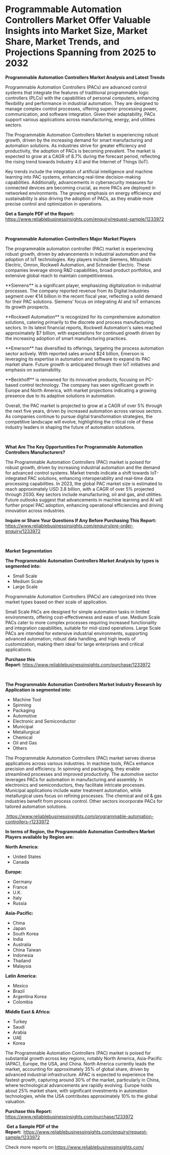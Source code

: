 <p><h1>Programmable Automation Controllers Market Offer Valuable Insights into Market Size, Market Share, Market Trends, and Projections Spanning from 2025 to 2032</h1></p><p><strong>Programmable Automation Controllers Market Analysis and Latest Trends</strong></p>
<p><p>Programmable Automation Controllers (PACs) are advanced control systems that integrate the features of traditional programmable logic controllers (PLCs) with the capabilities of personal computers, enhancing flexibility and performance in industrial automation. They are designed to manage complex control processes, offering superior processing power, communication, and software integration. Given their adaptability, PACs support various applications across manufacturing, energy, and utilities sectors.</p><p>The Programmable Automation Controllers Market is experiencing robust growth, driven by the increasing demand for smart manufacturing and automation solutions. As industries strive for greater efficiency and productivity, the adoption of PACs is becoming prevalent. The market is expected to grow at a CAGR of 8.7% during the forecast period, reflecting the rising trend towards Industry 4.0 and the Internet of Things (IoT). </p><p>Key trends include the integration of artificial intelligence and machine learning into PAC systems, enhancing real-time decision-making capabilities. Additionally, advancements in cybersecurity measures for connected devices are becoming crucial, as more PACs are deployed in networked environments. The growing emphasis on energy efficiency and sustainability is also driving the adoption of PACs, as they enable more precise control and optimization in operations.</p></p>
<p><strong>Get a Sample PDF of the Report:&nbsp;</strong> <a href="https://www.reliablebusinessinsights.com/enquiry/request-sample/1233972?utm_campaign=2142&utm_medium=2&utm_source=Github&utm_content=ia&utm_term=21022025&utm_id=programmable-automation-controllers">https://www.reliablebusinessinsights.com/enquiry/request-sample/1233972</a></p>
<p>&nbsp;</p>
<p><strong>Programmable Automation Controllers Major Market Players</strong></p>
<p><p>The programmable automation controller (PAC) market is experiencing robust growth, driven by advancements in industrial automation and the adoption of IoT technologies. Key players include Siemens, Mitsubishi Electric, Omron, Rockwell Automation, and Schneider Electric. These companies leverage strong R&D capabilities, broad product portfolios, and extensive global reach to maintain competitiveness.</p><p>**Siemens** is a significant player, emphasizing digitalization in industrial processes. The company reported revenue from its Digital Industries segment over €14 billion in the recent fiscal year, reflecting a solid demand for their PAC solutions. Siemens’ focus on integrating AI and IoT enhances its growth prospects.</p><p>**Rockwell Automation** is recognized for its comprehensive automation solutions, catering primarily to the discrete and process manufacturing sectors. In its latest financial reports, Rockwell Automation's sales reached approximately $7 billion, with expectations for continued growth driven by the increasing adoption of smart manufacturing practices.</p><p>**Emerson** has diversified its offerings, targeting the process automation sector actively. With reported sales around $24 billion, Emerson is leveraging its expertise in automation and software to expand its PAC market share. Future growth is anticipated through their IoT initiatives and emphasis on sustainability.</p><p>**Beckhoff** is renowned for its innovative products, focusing on PC-based control technology. The company has seen significant growth in Europe and North America, with market projections indicating a growing presence due to its adaptive solutions in automation.</p><p>Overall, the PAC market is projected to grow at a CAGR of over 5% through the next five years, driven by increased automation across various sectors. As companies continue to pursue digital transformation strategies, the competitive landscape will evolve, highlighting the critical role of these industry leaders in shaping the future of automation solutions.</p></p>
<p>&nbsp;</p>
<p><strong>What Are The Key Opportunities For Programmable Automation Controllers Manufacturers?</strong></p>
<p><p>The Programmable Automation Controllers (PAC) market is poised for robust growth, driven by increasing industrial automation and the demand for advanced control systems. Market trends indicate a shift towards IoT-integrated PAC solutions, enhancing interoperability and real-time data processing capabilities. In 2023, the global PAC market size is estimated to reach approximately USD 3.8 billion, with a CAGR of over 5% projected through 2030. Key sectors include manufacturing, oil and gas, and utilities. Future outlooks suggest that advancements in machine learning and AI will further propel PAC adoption, enhancing operational efficiencies and driving innovation across industries.</p></p>
<p><strong>Inquire or Share Your Questions If Any Before Purchasing This Report:</strong> <a href="https://www.reliablebusinessinsights.com/enquiry/pre-order-enquiry/1233972?utm_campaign=2142&utm_medium=2&utm_source=Github&utm_content=ia&utm_term=21022025&utm_id=programmable-automation-controllers">https://www.reliablebusinessinsights.com/enquiry/pre-order-enquiry/1233972</a></p>
<p>&nbsp;</p>
<p><strong>Market Segmentation</strong></p>
<p><strong>The Programmable Automation Controllers Market Analysis by types is segmented into:</strong></p>
<p><ul><li>Small Scale</li><li>Medium Scale</li><li>Large Scale</li></ul></p>
<p><p>Programmable Automation Controllers (PACs) are categorized into three market types based on their scale of application. </p><p>Small Scale PACs are designed for simple automation tasks in limited environments, offering cost-effectiveness and ease of use. Medium Scale PACs cater to more complex processes requiring increased functionality and integration capabilities, suitable for mid-sized operations. Large Scale PACs are intended for extensive industrial environments, supporting advanced automation, robust data handling, and high levels of customization, making them ideal for large enterprises and critical applications.</p></p>
<p><strong>Purchase this Report:&nbsp;</strong><a href="https://www.reliablebusinessinsights.com/purchase/1233972?utm_campaign=2142&utm_medium=2&utm_source=Github&utm_content=ia&utm_term=21022025&utm_id=programmable-automation-controllers">https://www.reliablebusinessinsights.com/purchase/1233972</a></p>
<p>&nbsp;</p>
<p><strong>The Programmable Automation Controllers Market Industry Research by Application is segmented into:</strong></p>
<p><ul><li>Machine Tool</li><li>Spinning</li><li>Packaging</li><li>Automotive</li><li>Electronic and Semiconductor</li><li>Municipal</li><li>Metallurgical</li><li>Chemical</li><li>Oil and Gas</li><li>Others</li></ul></p>
<p><p>The Programmable Automation Controllers (PAC) market serves diverse applications across various industries. In machine tools, PACs enhance precision and efficiency. In spinning and packaging, they enable streamlined processes and improved productivity. The automotive sector leverages PACs for automation in manufacturing and assembly. In electronics and semiconductors, they facilitate intricate processes. Municipal applications include water treatment automation, while metallurgical uses focus on refining processes. The chemical and oil & gas industries benefit from process control. Other sectors incorporate PACs for tailored automation solutions.</p></p>
<p><a href="https://www.reliablebusinessinsights.com/programmable-automation-controllers-r1233972?utm_campaign=2142&utm_medium=2&utm_source=Github&utm_content=ia&utm_term=21022025&utm_id=programmable-automation-controllers">&nbsp;https://www.reliablebusinessinsights.com/programmable-automation-controllers-r1233972</a></p>
<p><strong>In terms of Region, the Programmable Automation Controllers Market Players available by Region are:</strong></p>
<p>
    <p> <strong> North America: </strong>
        <ul>
            <li>United States</li>
            <li>Canada</li>
        </ul>
        </p> 
    <p> <strong> Europe: </strong>
        <ul>
            <li>Germany</li>
            <li>France</li>
            <li>U.K.</li>
            <li>Italy</li>
            <li>Russia</li>
        </ul>
        </p> 
    <p> <strong> Asia-Pacific: </strong>
        <ul>
            <li>China</li>
            <li>Japan</li>
            <li>South Korea</li>
            <li>India</li>
            <li>Australia</li>
            <li>China Taiwan</li>
            <li>Indonesia</li>
            <li>Thailand</li>
            <li>Malaysia</li>
        </ul>
        </p> 
    <p> <strong> Latin America: </strong>
        <ul>
            <li>Mexico</li>
            <li>Brazil</li>
            <li>Argentina Korea</li>
            <li>Colombia</li>
        </ul>
        </p> 
    <p> <strong> Middle East & Africa: </strong>
        <ul>
            <li>Turkey</li>
            <li>Saudi</li>
            <li>Arabia</li>
            <li>UAE</li>
            <li>Korea</li>
        </ul>
    </p>
    </p>
<p><p>The Programmable Automation Controllers (PAC) market is poised for substantial growth across key regions, notably North America, Asia-Pacific (APAC), Europe, the USA, and China. North America currently leads the market, accounting for approximately 35% of global share, driven by advanced industrial infrastructure. APAC is expected to experience the fastest growth, capturing around 30% of the market, particularly in China, where technological advancements are rapidly evolving. Europe holds about 25% market share, with significant investments in automation technologies, while the USA contributes approximately 10% to the global valuation.</p></p>
<p><strong>Purchase this Report: </strong><a href="https://www.reliablebusinessinsights.com/purchase/1233972?utm_campaign=2142&utm_medium=2&utm_source=Github&utm_content=ia&utm_term=21022025&utm_id=programmable-automation-controllers">https://www.reliablebusinessinsights.com/purchase/1233972</a></p>
<p>&nbsp;<strong>Get a Sample PDF of the Report:&nbsp;&nbsp;</strong><a href="https://www.reliablebusinessinsights.com/enquiry/request-sample/1233972?utm_campaign=2142&utm_medium=2&utm_source=Github&utm_content=ia&utm_term=21022025&utm_id=programmable-automation-controllers">https://www.reliablebusinessinsights.com/enquiry/request-sample/1233972</a></p>
<p><strong></strong></p>
<p>Check more reports on <a href="https://www.reliablebusinessinsights.com/?utm_campaign=2142&utm_medium=2&utm_source=Github&utm_content=ia&utm_term=21022025&utm_id=programmable-automation-controllers">https://www.reliablebusinessinsights.com/</a></p>